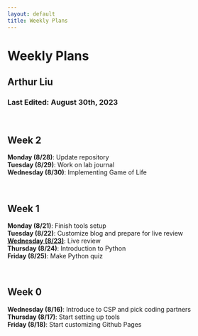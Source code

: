 ```yaml
---
layout: default
title: Weekly Plans
---
```


# Weekly Plans
## Arthur Liu
### Last Edited: August 30th, 2023

<br>

## Week 2
**Monday (8/28)**: Update repository<br>
**Tuesday (8/29)**: Work on lab journal<br>
**Wednesday (8/30)**: Implementing Game of Life

<br>

## Week 1
**Monday (8/21)**: Finish tools setup<br>
**Tuesday (8/22)**: Customize blog and prepare for live review<br>
**<u>Wednesday (8/23)</u>**: Live review<br>
**Thursday (8/24)**: Introduction to Python<br>
**Friday (8/25)**: Make Python quiz

<br>

## Week 0
**Wednesday (8/16)**: Introduce to CSP and pick coding partners<br>
**Thursday (8/17)**: Start setting up tools<br>
**Friday (8/18)**: Start customizing Github Pages